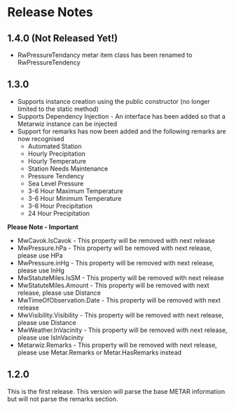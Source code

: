 # Release Notes

## 1.4.0 (Not Released Yet!)
* RwPressureTendancy metar item class has been renamed to RwPressureTendency

## 1.3.0

* Supports instance creation using the public constructor (no longer limited to the static method)
* Supports Dependency Injection - An interface has been added so that a Metarwiz instance can be injected
* Support for remarks has now been added and the following remarks are now recognised
  * Automated Station
  * Hourly Precipitation
  * Hourly Temperature
  * Station Needs Maintenance
  * Pressure Tendency
  * Sea Level Pressure
  * 3-6 Hour Maximum Temperature
  * 3-6 Hour Minimum Temperature
  * 3-6 Hour Precipitation
  * 24 Hour Precipitation

**Please Note - Important**
* MwCavok.IsCavok - This property will be removed with next release
* MwPressure.hPa - This property will be removed with next release, please use HPa
* MwPressure.inHg - This property will be removed with next release, please use InHg
* MwStatuteMiles.IsSM - This property will be removed with next release
* MwStatuteMiles.Amount - This property will be removed with next release, please use Distance
* MwTimeOfObservation.Date - This property will be removed with next release
* MwVisibility.Visibility - This property will be removed with next release, please use Distance
* MwWeather.InVacinity - This property will be removed with next release, please use IsInVacinity
* Metarwiz.Remarks - This property will be removed with next release, please use Metar.Remarks or Metar.HasRemarks instead

## 1.2.0
This is the first release. This version will parse the base METAR information but will not parse the remarks section.
